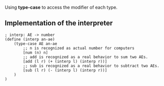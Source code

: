 
Using **type-case** to access the modifier of each type.

## Implementation of the interpreter
```
; interp: AE -> number  
(define (interp an-ae)  
	(type-case AE an-ae  
		;; n is recognized as actual number for computers  
		[num (n) n]  
		;; add is recognized as a real behavior to sum two AEs.  
		[add (l r) (+ (interp l) (interp r))]  
		;; sub is recognized as a real behavior to subtract two AEs.  
		[sub (l r) (- (interp l) (interp r))]
	)
)
```
